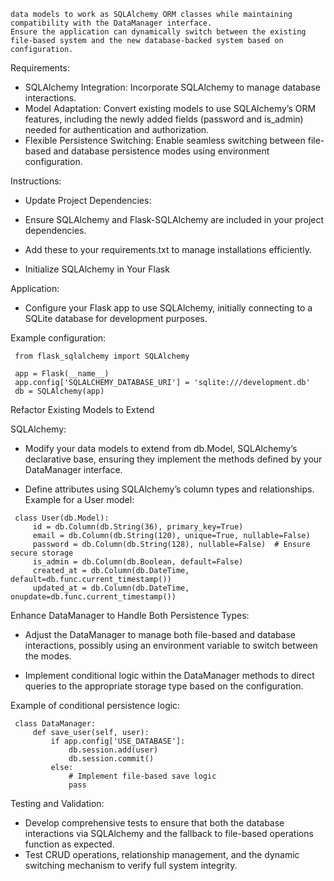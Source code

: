 ```
data models to work as SQLAlchemy ORM classes while maintaining
compatibility with the DataManager interface.
Ensure the application can dynamically switch between the existing file-based system and the new database-backed system based on configuration.
```


Requirements:
- SQLAlchemy Integration: Incorporate SQLAlchemy to manage database interactions.
- Model Adaptation: Convert existing models to use SQLAlchemy’s ORM features, including the newly added fields (password and is_admin) needed for authentication and authorization.
- Flexible Persistence Switching: Enable seamless switching between file-based and database persistence modes using environment configuration.

Instructions:

- Update Project Dependencies:

- Ensure SQLAlchemy and Flask-SQLAlchemy are included in your project dependencies.
- Add these to your requirements.txt to manage installations efficiently.
- Initialize SQLAlchemy in Your Flask

Application:

- Configure your Flask app to use SQLAlchemy, initially connecting to a SQLite database for development purposes.

Example configuration:

```
 from flask_sqlalchemy import SQLAlchemy

 app = Flask(__name__)
 app.config['SQLALCHEMY_DATABASE_URI'] = 'sqlite:///development.db'
 db = SQLAlchemy(app)
```

Refactor Existing Models to Extend

SQLAlchemy:

- Modify your data models to extend from db.Model, SQLAlchemy’s declarative base, ensuring they implement the methods defined by your DataManager interface.

- Define attributes using SQLAlchemy’s column types and relationships.
Example for a User model:

```
 class User(db.Model):
     id = db.Column(db.String(36), primary_key=True)
     email = db.Column(db.String(120), unique=True, nullable=False)
     password = db.Column(db.String(128), nullable=False)  # Ensure secure storage
     is_admin = db.Column(db.Boolean, default=False)
     created_at = db.Column(db.DateTime, default=db.func.current_timestamp())
     updated_at = db.Column(db.DateTime, onupdate=db.func.current_timestamp())
```

Enhance DataManager to Handle Both Persistence Types:

- Adjust the DataManager to manage both file-based and database interactions, possibly using an environment variable to switch between the modes.

- Implement conditional logic within the DataManager methods to direct queries to the appropriate storage type based on the configuration.

Example of conditional persistence logic:

```
 class DataManager:
     def save_user(self, user):
         if app.config['USE_DATABASE']:
             db.session.add(user)
             db.session.commit()
         else:
             # Implement file-based save logic
             pass
```

Testing and Validation:

- Develop comprehensive tests to ensure that both the database interactions via SQLAlchemy and the fallback to file-based operations function as expected.
- Test CRUD operations, relationship management, and the dynamic switching mechanism to verify full system integrity.
